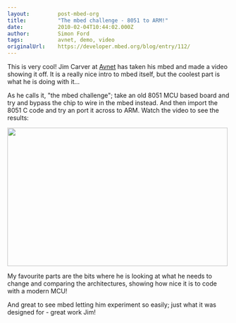 ```yaml
---
layout:         post-mbed-org
title:          "The mbed challenge - 8051 to ARM!"
date:           2010-02-04T10:44:02.000Z
author:         Simon Ford
tags:           avnet, demo, video
originalUrl:    https://developer.mbed.org/blog/entry/112/
---
```


<p>
  This is very cool! Jim Carver at <a href=
  "http://www.avnet.com/">Avnet</a> has taken his mbed and made a
  video showing it off. It is a really nice intro to mbed itself,
  but the coolest part is what he is doing with it...
</p>
<p>
  As he calls it, "the mbed challenge"; take an old 8051 MCU based
  board and try and bypass the chip to wire in the mbed instead.
  And then import the 8051 C code and try an port it across to ARM.
  Watch the video to see the results:
</p>
<p>
  <a href=
  "https://admin.na5.acrobat.com/_a786229625/embeddedspotlight/"
  target="_blank"><img alt="" height="314" src=
  "http://mbed.org/media/uploads/simon/avnet-mcu-spotlight-02.png"
  width="500"></a>
</p>
<p>
  My favourite parts are the bits where he is looking at what he
  needs to change and comparing the architectures, showing how nice
  it is to code with a modern MCU!
</p>
<p>
  And great to see mbed letting him experiment so easily; just what
  it was designed for - great work Jim!
</p>

